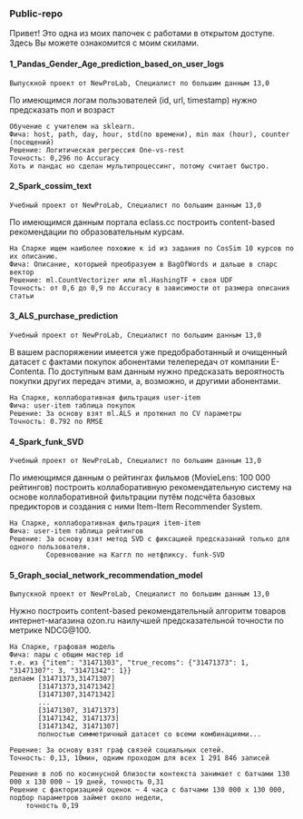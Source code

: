 ### Public-repo

Привет! Это одна из моих папочек с работами в открытом доступе.
Здесь Вы можете ознакомится с моим скилами.

#### 1_Pandas_Gender_Age_prediction_based_on_user_logs
    Выпускной проект от NewProLab, Специалист по большим данным 13,0
  
По имеющимся логам пользователей (id, url, timestamp) нужно предсказать пол и возраст
  
    Обучение с учителем на sklearn.  
    Фича: host, path, day, hour, std(по времени), min max (hour), counter (посещений) 
    Решение: Логитическая регрессия One-vs-rest
    Точность: 0,296 по Accuracy
    Хоть и пандас но сделан мультипроцессинг, потому считает быстро.
  
#### 2_Spark_cossim_text
    Учебный проект от NewProLab, Специалист по большим данным 13,0
  
По имеющимся данным портала eclass.cc построить content-based рекомендации по образовательным курсам.
  
    На Спарке ищем наиболее похожие к id из задания по CosSim 10 курсов по их описанию.
    Фича: Описание, которыей преобразуем в BagOfWords и дальше в спарс вектор
    Решение: ml.CountVectorizer или ml.HashingTF + своя UDF
    Точность: от 0,6 до 0,9 по Accuracy в зависимости от размера описания статьи
  
#### 3_ALS_purchase_prediction
    Учебный проект от NewProLab, Специалист по большим данным 13,0
  
В вашем распоряжении имеется уже предобработанный и очищенный датасет с фактами покупок абонентами телепередач от компании E-Contenta. По доступным вам данным нужно предсказать вероятность покупки других передач этими, а, возможно, и другими абонентами.
  
    На Спарке, коллаборативная фильтрация user-item
    Фича: user-item таблица покупок
    Решение: За основу взят ml.ALS и протюнил по CV параметры
    Точность: 0.792 по RMSE
  
#### 4_Spark_funk_SVD  
    Учебный проект от NewProLab, Специалист по большим данным 13,0
  
По имеющимся данным о рейтингах фильмов (MovieLens: 100 000 рейтингов) построить коллаборативную рекомендательную систему на основе коллаборативной фильтрации путём подсчёта базовых предикторов и создания с ними Item-Item Recommender System.
  
    На Спарке, коллаборативная фильтрация item-item 
    Фича: user-item таблица рейтингов
    Решение: За основу взят метод SVD с фиксацией предсказаний только для одного пользователя. 
             Соревнование на Каггл по нетфликсу. funk-SVD

#### 5_Graph_social_network_recommendation_model
    Выпускной проект от NewProLab, Специалист по большим данным 13,0
  
Нужно построить content-based рекомендательный алгоритм товаров интернет-магазина ozon.ru наилучшей предсказательной точности по метрике NDCG@100.
  
    На Спарке, графовая модель 
    Фича: пары c общим мастер id 
    т.е. из {"item": "31471303", "true_recoms": {"31471373": 1, "31471307": 3, "31471342": 1}}
    делаем [31471373,31471307]
           [31471373,31471342]
           [31471307,31471342]
           ...
           [31471307, 31471373]
           [31471342, 31471373]
           [31471342, 31471307]
           полностью симметричный датасет со всеми комбинациями...
   
    Решение: За основу взят граф связей социальных сетей.
    Точность: 0,13, 10мин, одним проходом для всех 1 291 846 записей
  
    Решение в лоб по косинусной близости контекста занимает с батчами 130 000 x 130 000 ~ 19 дней, точность 0,31 
    Решение c факторизацией оценок ~ 4 часа с батчами 130 000 x 130 000, подбор параметров займет около недели, 
        точность 0,19 

    
